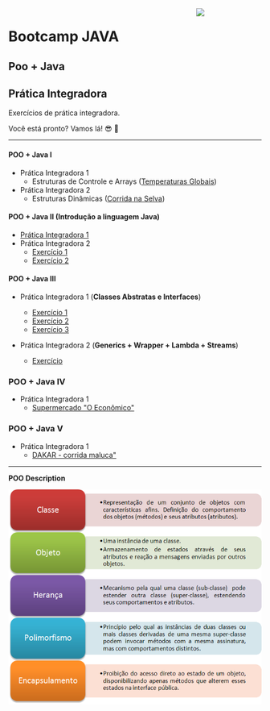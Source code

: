 <img src="https://i.ibb.co/M6nBBb0/mascote.png" align="right" width="130">

# Bootcamp JAVA

## Poo + Java

## Prática Integradora

Exercícios de prática integradora.

Você está pronto? Vamos lá! 😎 🤘

---

#### POO + Java I

- Prática Integradora 1
    - Estruturas de Controle e
      Arrays ([Temperaturas Globais](https://github.com/JoseMateusLeva/java-camp/tree/master/PooJava/PooJava1/temperatura))
- Prática Integradora 2
    - Estruturas
      Dinâmicas ([Corrida na Selva](https://github.com/JoseMateusLeva/java-camp/tree/master/PooJava/PooJava1/corrida))

#### POO + Java II (Introdução a linguagem Java)

- [Prática Integradora 1](https://github.com/JoseMateusLeva/java-camp/tree/master/PooJava/PooJava2/integradora1)
- Prática Integradora 2
    - [Exercício 1](https://github.com/JoseMateusLeva/java-camp/tree/master/PooJava/PooJava2/integradora2/exercicio1)
    - [Exercício 2](https://github.com/JoseMateusLeva/java-camp/tree/master/PooJava/PooJava2/integradora2/exercicio2)

#### POO + Java III

- Prática Integradora 1 (**Classes Abstratas e Interfaces**)
    - [Exercício 1](https://github.com/JoseMateusLeva/java-camp/tree/master/PooJava/PooJava3/integradora1/exercicio1)
    - [Exercício 2](https://github.com/JoseMateusLeva/java-camp/tree/master/PooJava/PooJava3/integradora1/exercicio2)
    - [Exercício 3](https://github.com/JoseMateusLeva/java-camp/tree/master/PooJava/PooJava3/integradora1/exercicio3)

- Prática Integradora 2 (**Generics + Wrapper + Lambda + Streams**)
  - [Exercício](https://github.com/JoseMateusLeva/java-camp/tree/master/PooJava/PooJava3/integradora2)

### POO + Java IV

- Prática Integradora 1
  - [Supermercado "O Econômico"](https://github.com/JoseMateusLeva/java-camp/tree/master/PooJava/PooJava4/integradora1)

### POO + Java V

- Prática Integradora 1
  - [DAKAR - corrida maluca"](https://github.com/JoseMateusLeva/java-camp/tree/master/PooJava/PooJava5/integradora1)

---

**POO Description**

![Alt text](../img/poo_description.png?raw=true "POO")
